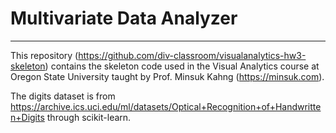 # Multivariate Data Analyzer

---

This repository (https://github.com/div-classroom/visualanalytics-hw3-skeleton) contains the skeleton code used in the Visual Analytics course at Oregon State University taught by Prof. Minsuk Kahng (https://minsuk.com).

The digits dataset is from https://archive.ics.uci.edu/ml/datasets/Optical+Recognition+of+Handwritten+Digits through scikit-learn.


